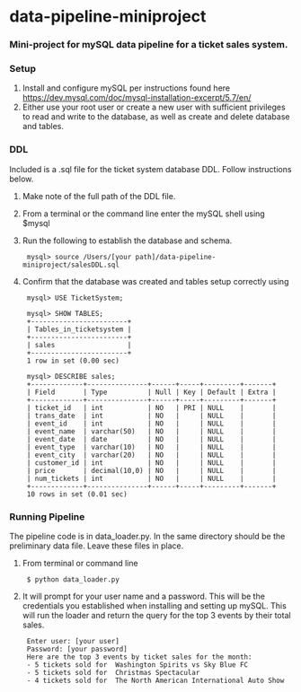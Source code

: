 # data-pipeline-miniproject

### Mini-project for mySQL data pipeline for a ticket sales system.

### Setup
1. Install and configure mySQL per instructions found here https://dev.mysql.com/doc/mysql-installation-excerpt/5.7/en/
2. Either use your root user or create a new user with sufficient privileges to read and write to the database, as well as create and delete database and tables.

### DDL
Included is a .sql file for the ticket system database DDL. Follow instructions below.
1. Make note of the full path of the DDL file.
2. From a terminal or the command line enter the mySQL shell using $mysql
3. Run the following to establish the database and schema.

        mysql> source /Users/[your path]/data-pipeline-miniproject/salesDDL.sql 
4. Confirm that the database was created and tables setup correctly using 

        mysql> USE TicketSystem; 
        
        mysql> SHOW TABLES; 
        +------------------------+
        | Tables_in_ticketsystem |
        +------------------------+
        | sales                  |
        +------------------------+
        1 row in set (0.00 sec)
        
        mysql> DESCRIBE sales;
        +-------------+---------------+------+-----+---------+-------+
        | Field       | Type          | Null | Key | Default | Extra |
        +-------------+---------------+------+-----+---------+-------+
        | ticket_id   | int           | NO   | PRI | NULL    |       |
        | trans_date  | int           | NO   |     | NULL    |       |
        | event_id    | int           | NO   |     | NULL    |       |
        | event_name  | varchar(50)   | NO   |     | NULL    |       |
        | event_date  | date          | NO   |     | NULL    |       |
        | event_type  | varchar(10)   | NO   |     | NULL    |       |
        | event_city  | varchar(20)   | NO   |     | NULL    |       |
        | customer_id | int           | NO   |     | NULL    |       |
        | price       | decimal(10,0) | NO   |     | NULL    |       |
        | num_tickets | int           | NO   |     | NULL    |       |
        +-------------+---------------+------+-----+---------+-------+
        10 rows in set (0.01 sec)

### Running Pipeline
The pipeline code is in data_loader.py. In the same directory should be the preliminary data file. Leave these files in place.
1. From terminal or command line 

        $ python data_loader.py
3. It will prompt for your user name and a password. This will be the credentials you established when installing and setting up mySQL. This will run the loader and return the query for the top 3 events by their total sales.

        Enter user: [your user]
        Password: [your password]
        Here are the top 3 events by ticket sales for the month:
        - 5 tickets sold for  Washington Spirits vs Sky Blue FC
        - 5 tickets sold for  Christmas Spectacular
        - 4 tickets sold for  The North American International Auto Show
